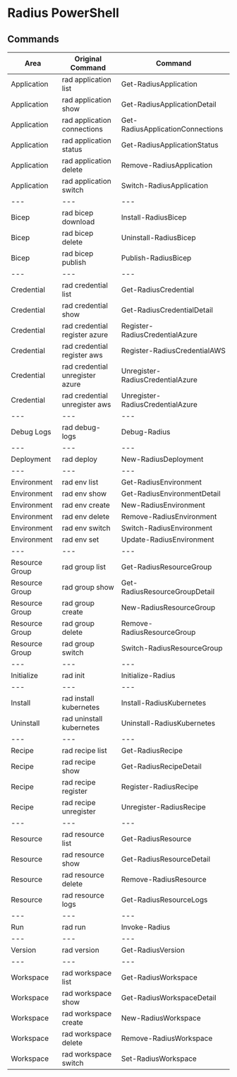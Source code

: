 # Radius PowerShell

## Commands

| Area            | Original Command                | Command                          |
| --------------- | ------------------------------- | -------------------------------- |
| Application     | rad application list            | Get-RadiusApplication            |
| Application     | rad application show            | Get-RadiusApplicationDetail      |
| Application     | rad application connections     | Get-RadiusApplicationConnections |
| Application     | rad application status          | Get-RadiusApplicationStatus      |
| Application     | rad application delete          | Remove-RadiusApplication         |
| Application     | rad application switch          | Switch-RadiusApplication         |
| ---             | ---                             | ---                              |
| Bicep           | rad bicep download              | Install-RadiusBicep              |
| Bicep           | rad bicep delete                | Uninstall-RadiusBicep            |
| Bicep           | rad bicep publish               | Publish-RadiusBicep              |
| ---             | ---                             | ---                              |
| Credential      | rad credential list             | Get-RadiusCredential             |
| Credential      | rad credential show             | Get-RadiusCredentialDetail       |
| Credential      | rad credential register azure   | Register-RadiusCredentialAzure   |
| Credential      | rad credential register aws     | Register-RadiusCredentialAWS     |
| Credential      | rad credential unregister azure | Unregister-RadiusCredentialAzure |
| Credential      | rad credential unregister aws   | Unregister-RadiusCredentialAzure |
| ---             | ---                             | ---                              |
| Debug Logs      | rad debug-logs                  | Debug-Radius                     |
| ---             | ---                             | ---                              |
| Deployment      | rad deploy                      | New-RadiusDeployment             |
| ---             | ---                             | ---                              |
| Environment     | rad env list                    | Get-RadiusEnvironment            |
| Environment     | rad env show                    | Get-RadiusEnvironmentDetail      |
| Environment     | rad env create                  | New-RadiusEnvironment            |
| Environment     | rad env delete                  | Remove-RadiusEnvironment         |
| Environment     | rad env switch                  | Switch-RadiusEnvironment         |
| Environment     | rad env set                     | Update-RadiusEnvironment         |
| ---             | ---                             | ---                              |
| Resource Group  | rad group list                  | Get-RadiusResourceGroup          |
| Resource Group  | rad group show                  | Get-RadiusResourceGroupDetail    |
| Resource Group  | rad group create                | New-RadiusResourceGroup          |
| Resource Group  | rad group delete                | Remove-RadiusResourceGroup       |
| Resource Group  | rad group switch                | Switch-RadiusResourceGroup       |
| ---             | ---                             | ---                              |
| Initialize      | rad init                        | Initialize-Radius                |
| ---             | ---                             | ---                              |
| Install         | rad install kubernetes          | Install-RadiusKubernetes         |
| Uninstall       | rad uninstall kubernetes        | Uninstall-RadiusKubernetes       |
| ---             | ---                             | ---                              |
| Recipe          | rad recipe list                 | Get-RadiusRecipe                 |
| Recipe          | rad recipe show                 | Get-RadiusRecipeDetail           |
| Recipe          | rad recipe register             | Register-RadiusRecipe            |
| Recipe          | rad recipe unregister           | Unregister-RadiusRecipe          |
| ---             | ---                             | ---                              |
| Resource        | rad resource list               | Get-RadiusResource               |
| Resource        | rad resource show               | Get-RadiusResourceDetail         |
| Resource        | rad resource delete             | Remove-RadiusResource            |
| Resource        | rad resource logs               | Get-RadiusResourceLogs           |
| ---             | ---                             | ---                              |
| Run             | rad run                         | Invoke-Radius                    |
| ---             | ---                             | ---                              |
| Version         | rad version                     | Get-RadiusVersion                |
| ---             | ---                             | ---                              |
| Workspace       | rad workspace list              | Get-RadiusWorkspace              |
| Workspace       | rad workspace show              | Get-RadiusWorkspaceDetail        |
| Workspace       | rad workspace create            | New-RadiusWorkspace              |
| Workspace       | rad workspace delete            | Remove-RadiusWorkspace           |
| Workspace       | rad workspace switch            | Set-RadiusWorkspace              |
